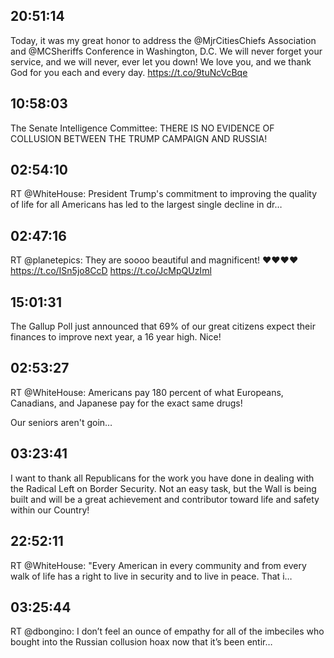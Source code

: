 ## 20:51:14
Today, it was my great honor to address the @MjrCitiesChiefs Association and @MCSheriffs Conference in Washington, D.C. We will never forget your service, and we will never, ever let you down! We love you, and we thank God for you each and every day. https://t.co/9tuNcVcBqe
## 10:58:03
The Senate Intelligence Committee: THERE IS NO EVIDENCE OF COLLUSION BETWEEN THE TRUMP CAMPAIGN AND RUSSIA!
## 02:54:10
RT @WhiteHouse: President Trump's commitment to improving the quality of life for all Americans has led to the largest single decline in dr…
## 02:47:16
RT @planetepics: They are soooo beautiful and magnificent! ❤️❤️❤️❤️
https://t.co/ISn5jo8CcD https://t.co/JcMpQUzIml
## 15:01:31
The Gallup Poll just announced that 69% of our great citizens expect their finances to improve next year, a 16 year high. Nice!
## 02:53:27
RT @WhiteHouse: Americans pay 180 percent of what Europeans, Canadians, and Japanese pay for the exact same drugs!

Our seniors aren't goin…
## 03:23:41
I want to thank all Republicans for the work you have done in dealing with the Radical Left on Border Security. Not an easy task, but the Wall is being built and will be a great achievement and contributor toward life and safety within our Country!
## 22:52:11
RT @WhiteHouse: "Every American in every community and from every walk of life has a right to live in security and to live in peace. That i…
## 03:25:44
RT @dbongino: I don’t feel an ounce of empathy for all of the imbeciles who bought into the Russian collusion hoax now that it’s been entir…
